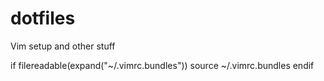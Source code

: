 # dotfiles
Vim setup and other stuff

if filereadable(expand("~/.vimrc.bundles"))
	source ~/.vimrc.bundles
endif
